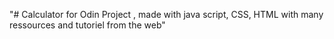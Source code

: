 "# Calculator for Odin Project , made with java script, CSS, HTML with many ressources and tutoriel from the web" 

